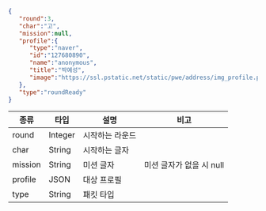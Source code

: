 
```json
{  
   "round":3,
   "char":"고",
   "mission":null,
   "profile":{  
      "type":"naver",
      "id":"127680890",
      "name":"anonymous",
      "title":"박예성",
      "image":"https://ssl.pstatic.net/static/pwe/address/img_profile.png"
   },
   "type":"roundReady"
}
```

| 종류    | 타입 | 설명            | 비고                     |
|---------|------|-----------------|--------------------------|
| round   | Integer | 시작하는 라운드 |                          |
| char    | String | 시작하는 글자   |                          |
| mission | String | 미션 글자       | 미션 글자가 없을 시 null |
| profile | JSON | 대상 프로필     |                          |
| type    | String | 패킷 타입       |                          |
